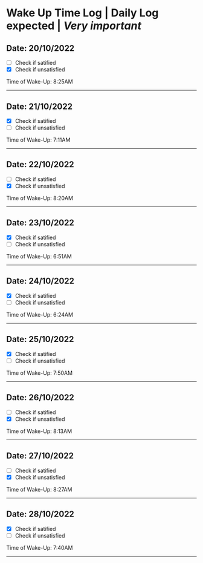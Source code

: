 # Wake Up Time Log **|** Daily Log expected **|** ***Very important***

## Date: 20/10/2022
 - [ ] Check if satified
 - [x] Check if unsatisfied
 
Time of Wake-Up: 8:25AM
<hr>

## Date: 21/10/2022
 - [x] Check if satified
 - [ ] Check if unsatisfied
 
Time of Wake-Up: 7:11AM
<hr>

## Date: 22/10/2022
 - [ ] Check if satified
 - [x] Check if unsatisfied
 
Time of Wake-Up: 8:20AM
<hr>

## Date: 23/10/2022
 - [x] Check if satified
 - [ ] Check if unsatisfied
 
Time of Wake-Up: 6:51AM
<hr>

## Date: 24/10/2022
 - [x] Check if satified
 - [ ] Check if unsatisfied
 
Time of Wake-Up: 6:24AM
<hr>

## Date: 25/10/2022
 - [x] Check if satified
 - [ ] Check if unsatisfied
 
Time of Wake-Up: 7:50AM
<hr>

## Date: 26/10/2022
 - [ ] Check if satified
 - [x] Check if unsatisfied
 
Time of Wake-Up: 8:13AM
<hr>

## Date: 27/10/2022
 - [ ] Check if satified
 - [x] Check if unsatisfied
 
Time of Wake-Up: 8:27AM
<hr>


## Date: 28/10/2022
 - [x] Check if satified
 - [ ] Check if unsatisfied
 
Time of Wake-Up: 7:40AM
<hr>
